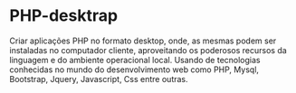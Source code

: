 # PHP-desktrap
Criar aplicações PHP no formato desktop, onde, as mesmas podem ser instaladas no computador cliente, aproveitando os poderosos recursos da linguagem e do ambiente operacional local. Usando de tecnologias conhecidas no mundo do desenvolvimento web como PHP, Mysql, Bootstrap, Jquery, Javascript, Css entre outras.
